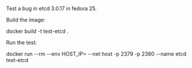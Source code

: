 Test a bug in etcd 3.0.17 in fedora 25.


Build the image:

docker build -t test-etcd .

Run the test:

docker run --rm --env HOST_IP=<YOUR HOST IP HERE> --net host -p 2379 -p 2380 --name etcd test-etcd
